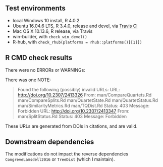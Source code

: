 ## Test environments
* local Windows 10 install, R 4.0.2
* Ubuntu 16.04.6 LTS, R 3.4.0, release and devel, via [Travis CI](https://travis-ci.org/ms609/Quartet/)
* Mac OS X 10.13.6, R release, via Travis
* win-builder, with `check_win_devel()`
* R-hub, with `check_rhub(platforms = rhub::platforms()[[1]])`

## R CMD check results
There were no ERRORs or WARNINGs:

There was one NOTE:

> Found the following (possibly) invalid URLs:
>   URL: http://doi.org/10.2307/2413326
>     From: man/CompareQuartets.Rd
>           man/CompareSplits.Rd
>           man/QuartetState.Rd
>           man/QuartetStatus.Rd
>           man/SimilarityMetrics.Rd
>           man/TQDist.Rd
>     Status: 403
>     Message: Forbidden
>   URL: http://doi.org/10.2307/2413347
>     From: man/SplitStatus.Rd
>     Status: 403
>     Message: Forbidden

These URLs are generated from DOIs in citations, and are valid.

## Downstream dependencies

The modifications do not impact the reverse dependencies `CongreveLamsdell2016`
or `TreeDist` (which I maintain).  
